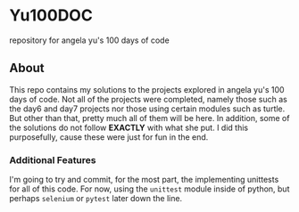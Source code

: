 # Yu100DOC
repository for angela yu's 100 days of code

## About 

This repo contains my solutions to the projects explored in angela yu's 100 days of code. Not all of the projects were completed, namely those such as the day6 and day7 projects nor those using certain modules such as turtle. But other than that, pretty much all of them will be here. In addition, some of the solutions do not follow **EXACTLY** with what she put. I did this purposefully, cause these were just for fun in the end.

### Additional Features

I'm going to try and commit, for the most part, the implementing unittests for all of this code. For now, using the `unittest` module inside of python, but perhaps `selenium` or `pytest` later down the line. 
